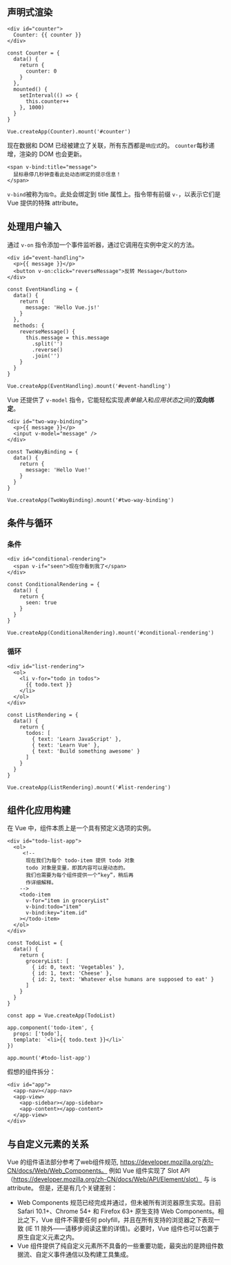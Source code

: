 

##  声明式渲染

```
<div id="counter">
  Counter: {{ counter }}
</div>
```

```
const Counter = {
  data() {
    return {
      counter: 0
    }
  },
  mounted() {
    setInterval(() => {
      this.counter++
    }, 1000)
  }
}

Vue.createApp(Counter).mount('#counter')
```

现在数据和 DOM 已经被建立了关联，所有东西都是`响应式`的。
`counter`每秒递增，渲染的 DOM 也会更新。


```
<span v-bind:title="message">
  鼠标悬停几秒钟查看此处动态绑定的提示信息！
</span>
```
`v-bind`被称为`指令`。此处会绑定到 title 属性上。指令带有前缀 `v-`，以表示它们是 Vue 提供的特殊 attribute。


##  处理用户输入
通过 `v-on` 指令添加一个事件监听器，通过它调用在实例中定义的方法。

```
<div id="event-handling">
  <p>{{ message }}</p>
  <button v-on:click="reverseMessage">反转 Message</button>
</div>
```

```
const EventHandling = {
  data() {
    return {
      message: 'Hello Vue.js!'
    }
  },
  methods: {
    reverseMessage() {
      this.message = this.message
        .split('')
        .reverse()
        .join('')
    }
  }
}

Vue.createApp(EventHandling).mount('#event-handling')
```


Vue 还提供了 `v-model` 指令，它能轻松实现*表单输入*和*应用状态*之间的**双向绑定**。

```
<div id="two-way-binding">
  <p>{{ message }}</p>
  <input v-model="message" />
</div>
```

```
const TwoWayBinding = {
  data() {
    return {
      message: 'Hello Vue!'
    }
  }
}

Vue.createApp(TwoWayBinding).mount('#two-way-binding')
```



##  条件与循环
### 条件
```
<div id="conditional-rendering">
  <span v-if="seen">现在你看到我了</span>
</div>
```

```
const ConditionalRendering = {
  data() {
    return {
      seen: true
    }
  }
}

Vue.createApp(ConditionalRendering).mount('#conditional-rendering')
```

### 循环
```
<div id="list-rendering">
  <ol>
    <li v-for="todo in todos">
      {{ todo.text }}
    </li>
  </ol>
</div>
```

```
const ListRendering = {
  data() {
    return {
      todos: [
        { text: 'Learn JavaScript' },
        { text: 'Learn Vue' },
        { text: 'Build something awesome' }
      ]
    }
  }
}

Vue.createApp(ListRendering).mount('#list-rendering')
```


##  组件化应用构建
在 Vue 中，组件本质上是一个具有预定义选项的实例。

```
<div id="todo-list-app">
  <ol>
     <!--
      现在我们为每个 todo-item 提供 todo 对象
      todo 对象是变量，即其内容可以是动态的。
      我们也需要为每个组件提供一个“key”，稍后再
      作详细解释。
    -->
    <todo-item
      v-for="item in groceryList"
      v-bind:todo="item"
      v-bind:key="item.id"
    ></todo-item>
  </ol>
</div>
```

```
const TodoList = {
  data() {
    return {
      groceryList: [
        { id: 0, text: 'Vegetables' },
        { id: 1, text: 'Cheese' },
        { id: 2, text: 'Whatever else humans are supposed to eat' }
      ]
    }
  }
}

const app = Vue.createApp(TodoList)

app.component('todo-item', {
  props: ['todo'],
  template: `<li>{{ todo.text }}</li>`
})

app.mount('#todo-list-app')
```

假想的组件拆分：
```
<div id="app">
  <app-nav></app-nav>
  <app-view>
    <app-sidebar></app-sidebar>
    <app-content></app-content>
  </app-view>
</div>
```

##  与自定义元素的关系
Vue 的组件语法部分参考了web组件规范, https://developer.mozilla.org/zh-CN/docs/Web/Web_Components。
例如 Vue 组件实现了 Slot API（https://developer.mozilla.org/zh-CN/docs/Web/API/Element/slot） 与 is attribute。
但是，还是有几个关键差别：

* Web Components 规范已经完成并通过，但未被所有浏览器原生实现。目前 Safari 10.1+、Chrome 54+ 和 Firefox 63+ 原生支持 Web Components。相比之下，Vue 组件不需要任何 polyfill，并且在所有支持的浏览器之下表现一致 (IE 11 除外——请移步阅读这里的详情)。必要时，Vue 组件也可以包裹于原生自定义元素之内。
* Vue 组件提供了纯自定义元素所不具备的一些重要功能，最突出的是跨组件数据流、自定义事件通信以及构建工具集成。



